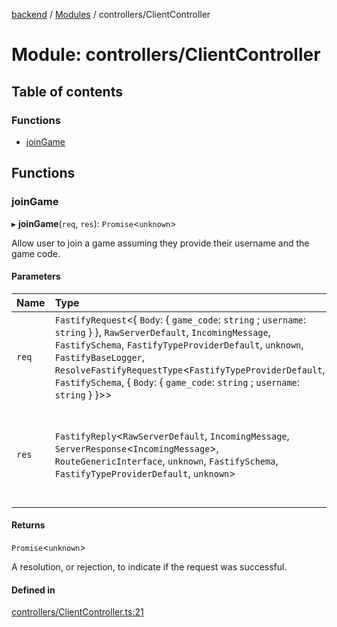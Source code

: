 [backend](../README.md) / [Modules](../modules.md) / controllers/ClientController

# Module: controllers/ClientController

## Table of contents

### Functions

- [joinGame](controllers_ClientController.md#joingame)

## Functions

### joinGame

▸ **joinGame**(`req`, `res`): `Promise`<`unknown`\>

Allow user to join a game assuming they provide
their username and the game code.

#### Parameters

| Name | Type | Description |
| :------ | :------ | :------ |
| `req` | `FastifyRequest`<{ `Body`: { `game_code`: `string` ; `username`: `string`  }  }, `RawServerDefault`, `IncomingMessage`, `FastifySchema`, `FastifyTypeProviderDefault`, `unknown`, `FastifyBaseLogger`, `ResolveFastifyRequestType`<`FastifyTypeProviderDefault`, `FastifySchema`, { `Body`: { `game_code`: `string` ; `username`: `string`  }  }\>\> | The user request containing their username and the game id. |
| `res` | `FastifyReply`<`RawServerDefault`, `IncomingMessage`, `ServerResponse`<`IncomingMessage`\>, `RouteGenericInterface`, `unknown`, `FastifySchema`, `FastifyTypeProviderDefault`, `unknown`\> | The response to indicate to the user whether that their request succeeded. |

#### Returns

`Promise`<`unknown`\>

A resolution, or rejection, to indicate if the request was successful.

#### Defined in

[controllers/ClientController.ts:21](https://github.com/Jazzmoon/SawThat/blob/bd5fc3d/src/server/controllers/ClientController.ts#L21)
